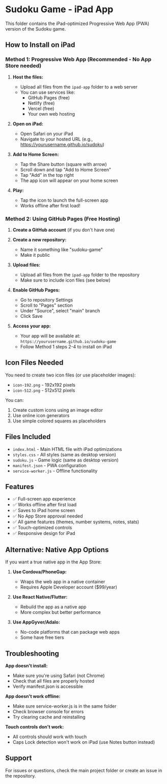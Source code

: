 # Sudoku Game - iPad App

This folder contains the iPad-optimized Progressive Web App (PWA) version of the Sudoku game.

## How to Install on iPad

### Method 1: Progressive Web App (Recommended - No App Store needed)

1. **Host the files:**
   - Upload all files from the `ipad-app` folder to a web server
   - You can use services like:
     - GitHub Pages (free)
     - Netlify (free)
     - Vercel (free)
     - Your own web hosting

2. **Open on iPad:**
   - Open Safari on your iPad
   - Navigate to your hosted URL (e.g., https://yourusername.github.io/sudoku)

3. **Add to Home Screen:**
   - Tap the Share button (square with arrow)
   - Scroll down and tap "Add to Home Screen"
   - Tap "Add" in the top right
   - The app icon will appear on your home screen

4. **Play:**
   - Tap the icon to launch the full-screen app
   - Works offline after first load!

### Method 2: Using GitHub Pages (Free Hosting)

1. **Create a GitHub account** (if you don't have one)

2. **Create a new repository:**
   - Name it something like "sudoku-game"
   - Make it public

3. **Upload files:**
   - Upload all files from the `ipad-app` folder to the repository
   - Make sure to include icon files (see below)

4. **Enable GitHub Pages:**
   - Go to repository Settings
   - Scroll to "Pages" section
   - Under "Source", select "main" branch
   - Click Save

5. **Access your app:**
   - Your app will be available at: `https://yourusername.github.io/sudoku-game`
   - Follow Method 1 steps 2-4 to install on iPad

## Icon Files Needed

You need to create two icon files (or use placeholder images):

- `icon-192.png` - 192x192 pixels
- `icon-512.png` - 512x512 pixels

You can:
1. Create custom icons using an image editor
2. Use online icon generators
3. Use simple colored squares as placeholders

## Files Included

- `index.html` - Main HTML file with iPad optimizations
- `styles.css` - All styles (same as desktop version)
- `sudoku.js` - Game logic (same as desktop version)
- `manifest.json` - PWA configuration
- `service-worker.js` - Offline functionality

## Features

- ✅ Full-screen app experience
- ✅ Works offline after first load
- ✅ Saves to iPad home screen
- ✅ No App Store approval needed
- ✅ All game features (themes, number systems, notes, stats)
- ✅ Touch-optimized controls
- ✅ Responsive design for iPad

## Alternative: Native App Options

If you want a true native app in the App Store:

1. **Use Cordova/PhoneGap:**
   - Wraps the web app in a native container
   - Requires Apple Developer account ($99/year)

2. **Use React Native/Flutter:**
   - Rebuild the app as a native app
   - More complex but better performance

3. **Use AppGyver/Adalo:**
   - No-code platforms that can package web apps
   - Some have free tiers

## Troubleshooting

**App doesn't install:**
- Make sure you're using Safari (not Chrome)
- Check that all files are properly hosted
- Verify manifest.json is accessible

**App doesn't work offline:**
- Make sure service-worker.js is in the same folder
- Check browser console for errors
- Try clearing cache and reinstalling

**Touch controls don't work:**
- All controls should work with touch
- Caps Lock detection won't work on iPad (use Notes button instead)

## Support

For issues or questions, check the main project folder or create an issue in the repository.
